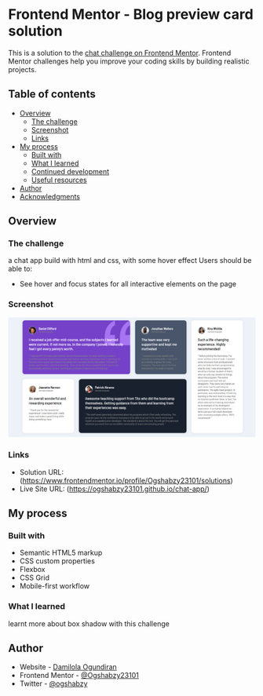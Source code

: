 # Frontend Mentor - Blog preview card solution

This is a solution to the [chat challenge on Frontend Mentor](https://www.frontendmentor.io/challenges/blog-preview-card-ckPaj01IcS). Frontend Mentor challenges help you improve your coding skills by building realistic projects. 

## Table of contents

- [Overview](#overview)
  - [The challenge](#the-challenge)
  - [Screenshot](#screenshot)
  - [Links](#links)
- [My process](#my-process)
  - [Built with](#built-with)
  - [What I learned](#what-i-learned)
  - [Continued development](#continued-development)
  - [Useful resources](#useful-resources)
- [Author](#author)
- [Acknowledgments](#acknowledgments)


## Overview

### The challenge
a chat app build with html and css, with some hover effect
Users should be able to:

- See hover and focus states for all interactive elements on the page

### Screenshot

![](./images/Screenshot.png)


### Links

- Solution URL: (https://www.frontendmentor.io/profile/Ogshabzy23101/solutions)
- Live Site URL: (https://ogshabzy23101.github.io/chat-app/)

## My process

### Built with

- Semantic HTML5 markup
- CSS custom properties
- Flexbox
- CSS Grid
- Mobile-first workflow



### What I learned
learnt more about box shadow with this challenge


## Author

- Website - [Damilola Ogundiran](https://ogshabzy23101.github.io/my-portfolio/)
- Frontend Mentor - [@Ogshabzy23101](https://www.frontendmentor.io/profile/Ogshabzy23101)
- Twitter - [@ogshabzy](https://www.twitter.com/ogshabzy)


